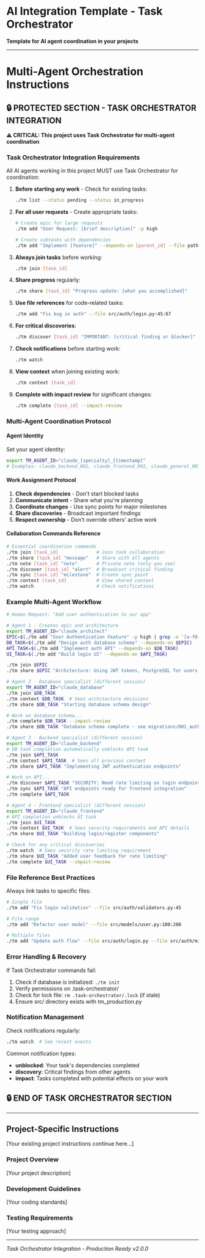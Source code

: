 # AI Integration Template - Task Orchestrator

**Template for AI agent coordination in your projects**

---

# Multi-Agent Orchestration Instructions

## 🔒 PROTECTED SECTION - TASK ORCHESTRATOR INTEGRATION

**⚠️ CRITICAL: This project uses Task Orchestrator for multi-agent coordination**

### Task Orchestrator Integration Requirements

All AI agents working in this project MUST use Task Orchestrator for coordination:

1. **Before starting any work** - Check for existing tasks:
   ```bash
   ./tm list --status pending --status in_progress
   ```

2. **For all user requests** - Create appropriate tasks:
   ```bash
   # Create epic for large requests
   ./tm add "User Request: [brief description]" -p high
   
   # Create subtasks with dependencies
   ./tm add "Implement [feature]" --depends-on [parent_id] --file path/to/file.py
   ```

3. **Always join tasks** before working:
   ```bash
   ./tm join [task_id]
   ```

4. **Share progress** regularly:
   ```bash
   ./tm share [task_id] "Progress update: [what you accomplished]"
   ```

5. **Use file references** for code-related tasks:
   ```bash
   ./tm add "Fix bug in auth" --file src/auth/login.py:45:67
   ```

6. **For critical discoveries**:
   ```bash
   ./tm discover [task_id] "IMPORTANT: [critical finding or blocker]"
   ```

7. **Check notifications** before starting work:
   ```bash
   ./tm watch
   ```

8. **View context** when joining existing work:
   ```bash
   ./tm context [task_id]
   ```

9. **Complete with impact review** for significant changes:
   ```bash
   ./tm complete [task_id] --impact-review
   ```

### Multi-Agent Coordination Protocol

#### Agent Identity
Set your agent identity:
```bash
export TM_AGENT_ID="claude_[specialty]_[timestamp]"
# Examples: claude_backend_001, claude_frontend_002, claude_general_003
```

#### Work Assignment Protocol
1. **Check dependencies** - Don't start blocked tasks
2. **Communicate intent** - Share what you're planning
3. **Coordinate changes** - Use sync points for major milestones
4. **Share discoveries** - Broadcast important findings
5. **Respect ownership** - Don't override others' active work

#### Collaboration Commands Reference
```bash
# Essential coordination commands
./tm join [task_id]              # Join task collaboration
./tm share [task_id] "message"   # Share with all agents
./tm note [task_id] "note"       # Private note (only you see)
./tm discover [task_id] "alert"  # Broadcast critical finding
./tm sync [task_id] "milestone"  # Create sync point
./tm context [task_id]           # View shared context
./tm watch                       # Check notifications
```

### Example Multi-Agent Workflow

```bash
# Human Request: "Add user authentication to our app"

# Agent 1 - Creates epic and architecture
export TM_AGENT_ID="claude_architect"
EPIC=$(./tm add "User Authentication Feature" -p high | grep -o '[a-f0-9]\{8\}')
DB_TASK=$(./tm add "Design auth database schema" --depends-on $EPIC)
API_TASK=$(./tm add "Implement auth API" --depends-on $DB_TASK)
UI_TASK=$(./tm add "Build login UI" --depends-on $API_TASK)

./tm join $EPIC
./tm share $EPIC "Architecture: Using JWT tokens, PostgreSQL for users table"

# Agent 2 - Database specialist (different session)
export TM_AGENT_ID="claude_database"
./tm join $DB_TASK
./tm context $DB_TASK  # Sees architecture decisions
./tm share $DB_TASK "Starting database schema design"

# Work on database schema...
./tm complete $DB_TASK --impact-review
./tm share $DB_TASK "Database schema complete - see migrations/001_auth.sql"

# Agent 3 - Backend specialist (different session)  
export TM_AGENT_ID="claude_backend"
# DB task completion automatically unblocks API task
./tm join $API_TASK
./tm context $API_TASK  # Sees all previous context
./tm share $API_TASK "Implementing JWT authentication endpoints"

# Work on API...
./tm discover $API_TASK "SECURITY: Need rate limiting on login endpoint"
./tm sync $API_TASK "API endpoints ready for frontend integration"
./tm complete $API_TASK

# Agent 4 - Frontend specialist (different session)
export TM_AGENT_ID="claude_frontend" 
# API completion unblocks UI task
./tm join $UI_TASK
./tm context $UI_TASK  # Sees security requirements and API details
./tm share $UI_TASK "Building login/register components"

# Check for any critical discoveries
./tm watch  # Sees security rate limiting requirement
./tm share $UI_TASK "Added user feedback for rate limiting"
./tm complete $UI_TASK --impact-review
```

### File Reference Best Practices

Always link tasks to specific files:
```bash
# Single file
./tm add "Fix login validation" --file src/auth/validators.py:45

# File range  
./tm add "Refactor user model" --file src/models/user.py:100:200

# Multiple files
./tm add "Update auth flow" --file src/auth/login.py --file src/auth/middleware.py
```

### Error Handling & Recovery

If Task Orchestrator commands fail:
1. Check if database is initialized: `./tm init`
2. Verify permissions on .task-orchestrator/
3. Check for lock file: `rm .task-orchestrator/.lock` (if stale)
4. Ensure src/ directory exists with tm_production.py

### Notification Management

Check notifications regularly:
```bash
./tm watch  # See recent events
```

Common notification types:
- **unblocked**: Your task's dependencies completed
- **discovery**: Critical findings from other agents  
- **impact**: Tasks completed with potential effects on your work

## 🔒 END OF TASK ORCHESTRATOR SECTION

---

## Project-Specific Instructions

[Your existing project instructions continue here...]

### Project Overview
[Your project description]

### Development Guidelines  
[Your coding standards]

### Testing Requirements
[Your testing approach]

---

*Task Orchestrator Integration - Production Ready v2.0.0*